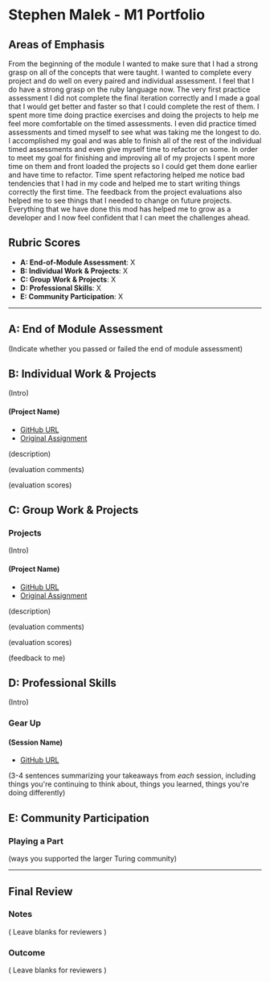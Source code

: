 # Stephen Malek - M1 Portfolio

## Areas of Emphasis
From the beginning of the module I wanted to make sure that I had a strong grasp on all of the concepts that were taught. I wanted to complete every project and do well on every paired and individual assessment. I feel that I do have a strong grasp on the ruby language now. The very first practice assessment I did not complete the final iteration correctly and I made a goal that I would get better and faster so that I could complete the rest of them. I spent more time doing practice exercises and doing the projects to help me feel more comfortable on the timed assessments. I even did practice timed assessments and timed myself to see what was taking me the longest to do. I accomplished my goal and was able to finish all of the rest of the individual timed assessments and even give myself time to refactor on some. In order to meet my goal for finishing and improving all of my projects I spent more time on them and front loaded the projects so I could get them done earlier and have time to refactor. Time spent refactoring helped me notice bad tendencies that I had in my code and helped me to start writing things correctly the first time. The feedback from the project evaluations also helped me to see things that I needed to change on future projects. Everything that we have done this mod has helped me to grow as a developer and I now feel confident that I can meet the challenges ahead. 

## Rubric Scores

* **A: End-of-Module Assessment**: X
* **B: Individual Work & Projects**: X
* **C: Group Work & Projects**: X
* **D: Professional Skills**: X
* **E: Community Participation**: X

-----------------------

## A: End of Module Assessment

(Indicate whether you passed or failed the end of module assessment)


## B: Individual Work & Projects

(Intro)

#### (Project Name)

* [GitHub URL]()
* [Original Assignment]()

(description)

(evaluation comments)

(evaluation scores)

## C: Group Work & Projects

### Projects

(Intro)

#### (Project Name)

* [GitHub URL]()
* [Original Assignment]()

(description)

(evaluation comments)

(evaluation scores)

(feedback to me)

## D: Professional Skills
(Intro)

### Gear Up
#### (Session Name)

* [GitHub URL]()

(3-4 sentences summarizing your takeaways from _each_ session, including things you're continuing to think about, things you learned, things you're doing differently)

## E: Community Participation

### Playing a Part

(ways you supported the larger Turing community)

------------------

## Final Review

### Notes

( Leave blanks for reviewers )

### Outcome

( Leave blanks for reviewers )
